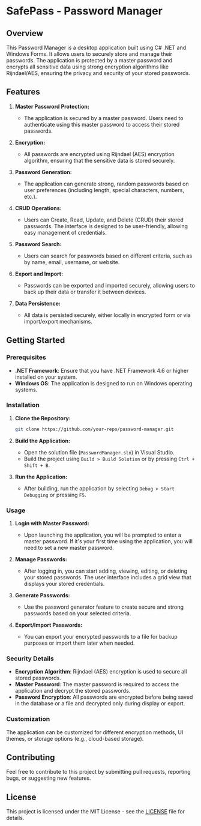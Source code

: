 # SafePass - Password Manager

## Overview

This Password Manager is a desktop application built using C# .NET and Windows Forms. It allows users to securely store and manage their passwords. The application is protected by a master password and encrypts all sensitive data using strong encryption algorithms like Rijndael/AES, ensuring the privacy and security of your stored passwords.

## Features

1. **Master Password Protection:**
   - The application is secured by a master password. Users need to authenticate using this master password to access their stored passwords.

2. **Encryption:**
   - All passwords are encrypted using Rijndael (AES) encryption algorithm, ensuring that the sensitive data is stored securely.

3. **Password Generation:**
   - The application can generate strong, random passwords based on user preferences (including length, special characters, numbers, etc.).

4. **CRUD Operations:**
   - Users can Create, Read, Update, and Delete (CRUD) their stored passwords. The interface is designed to be user-friendly, allowing easy management of credentials.

5. **Password Search:**
   - Users can search for passwords based on different criteria, such as by name, email, username, or website.

6. **Export and Import:**
   - Passwords can be exported and imported securely, allowing users to back up their data or transfer it between devices.

7. **Data Persistence:**
   - All data is persisted securely, either locally in encrypted form or via import/export mechanisms.

## Getting Started

### Prerequisites

- **.NET Framework**: Ensure that you have .NET Framework 4.6 or higher installed on your system.
- **Windows OS**: The application is designed to run on Windows operating systems.

### Installation

1. **Clone the Repository:**
   ```bash
   git clone https://github.com/your-repo/password-manager.git
   ```

2. **Build the Application:**
   - Open the solution file (`PasswordManager.sln`) in Visual Studio.
   - Build the project using `Build > Build Solution` or by pressing `Ctrl + Shift + B`.

3. **Run the Application:**
   - After building, run the application by selecting `Debug > Start Debugging` or pressing `F5`.

### Usage

1. **Login with Master Password:**
   - Upon launching the application, you will be prompted to enter a master password. If it's your first time using the application, you will need to set a new master password.

2. **Manage Passwords:**
   - After logging in, you can start adding, viewing, editing, or deleting your stored passwords. The user interface includes a grid view that displays your stored credentials.

3. **Generate Passwords:**
   - Use the password generator feature to create secure and strong passwords based on your selected criteria.

4. **Export/Import Passwords:**
   - You can export your encrypted passwords to a file for backup purposes or import them later when needed.

### Security Details

- **Encryption Algorithm**: Rijndael (AES) encryption is used to secure all stored passwords.
- **Master Password**: The master password is required to access the application and decrypt the stored passwords.
- **Password Encryption**: All passwords are encrypted before being saved in the database or a file and decrypted only during display or export.

### Customization

The application can be customized for different encryption methods, UI themes, or storage options (e.g., cloud-based storage).


## Contributing

Feel free to contribute to this project by submitting pull requests, reporting bugs, or suggesting new features.

## License

This project is licensed under the MIT License - see the [LICENSE](LICENSE) file for details.

